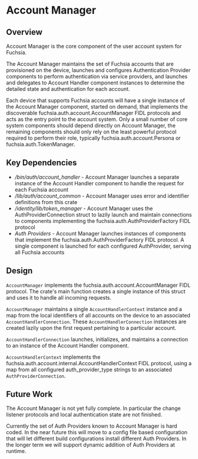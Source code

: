 # Account Manager

## Overview

Account Manager is the core component of the user account system for Fuchsia.

The Account Manager maintains the set of Fuchsia accounts that are provisioned
on the device, launches and configures Authentication Provider components to
perform authentication via service providers, and launches and delegates to
Account Handler component instances to determine the detailed state and
authentication for each account.

Each device that supports Fuchsia accounts will have a single instance of the
Account Manager component, started on demand, that implements the discoverable
fuchsia.auth.account.AccountManager FIDL protocols and acts as the entry point
to the account system. Only a small number of core system components should
depend directly on Account Manager, the remaining components should only rely on
the least powerful protocol required to perform their role, typically
fuchsia.auth.account.Persona or fuchsia.auth.TokenManager.


## Key Dependencies

* */bin/auth/account_handler* - Account Manager launches a separate instance of
  the Account Handler component to handle the request for each Fuchsia account
* */lib/auth/account_common* - Account Manager uses error and identifier
  definitions from this crate
* */identity/lib/token_manager* - Account Manager uses the AuthProviderConnection
  struct to lazily launch and maintain connections to components implementing
  the fuchsia.auth.AuthProviderFactory FIDL protocol
* *Auth Providers* - Account Manager launches instances of components that
  implement the fuchsia.auth.AuthProviderFactory FIDL protocol. A single
  component is launched for each configured AuthProvider, serving all Fuchsia
  accounts


## Design

`AccountManager` implements the fuchsia.auth.account.AccountManager FIDL
protocol. The crate's main function creates a single instance of this struct
and uses it to handle all incoming requests.

`AccountManager` maintains a single `AccountHandlerContext` instance and a map
from the local identifiers of all accounts on the device to an associated
`AccountHandlerConnection`. These `AccountHandlerConnection` instances are
created lazily upon the first request pertaining to a particular account.

`AccountHandlerConnection` launches, initializes, and maintains a connection to
an instance of the Account Handler component.

`AccountHandlerContext` implements the
fuchsia.auth.account.internal.AccountHandlerContext FIDL protocol, using a map
from all configured auth_provider_type strings to an associated
`AuthProviderConnection`.


## Future Work

The Account Manager is not yet fully complete. In particular the change listener
protocols and local authentication state are not finished.

Currently the set of Auth Providers known to Account Manager is hard coded. In
the near future this will move to a config file based configuration that will
let different build configurations install different Auth Providers. In the
longer term we will support dynamic addition of Auth Providers at runtime.

